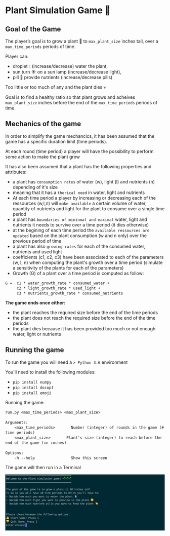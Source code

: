 # Plant Simulation Game :seedling:

## Goal of the Game

The player’s goal is to grow a plant :seedling: to `max_plant_size` inches tall, over a `max_time_periods` periods of time. 

Player can:

- droplet :droplet: (increase/decrease) water the plant, 
- sun turn :sunny: on a sun lamp (increase/decrease light), 
- pill :pill: provide nutrients (increase/decrease pills) 

Too little or too much of any and the plant dies :skull:

Goal is to find a healthy ratio so that plant grows and acheives `max_plant_size` inches before the end of the `max_time_periods` periods of time.

## Mechanics of the game

In order to simplify the game mechancics, it has been assumed that the game has a specific duration limit (time periods). 

At each round (time period) a player will have the possibility to perform some action to make the plant grow

It has also been assumed that a plant has the following properties and attributes:

- a plant has `consumption rates` of water (w), light (l) and nutrients (n) depending of it's size
- meaning that it has a `therical need` in water, light and nutrients
- At each time period a player by increasing or decreasing each of the ressources (w,l,n) will `make available` a certain volume of water, quantity of nutrients and light for the plant to consume over a single time period
- a plant has `boundaries of mininmal and maximal` water, light and nutrients it needs to survive over a time period (it dies otherwise)
- at the begining of each time period the `available ressources are updated` based on the plant consumption (w and n only) over the previous period of time 
- a plant has also `growing rates` for each of the consumed water, nutrients and used light
- coefficients (c1, c2, c3) have been associated to each of the parameters (w, l, n) when computing the plant's growth over a time period (simulate a sensitivity of the plants for each of the parameters)
- Growth (G) of a plant over a time period is computed as follow:

```
G =  c1 * water_growth_rate * consumed_water + 
     c2 * light_growth_rate * used_light +
     c3 * nutrients_growth_rate * consumed_nutrients
```

**The game ends once either:**

- the plant reaches the required size before the end of the time periods
- the plant does not reach the required size before the end of the time periods
- the plant dies because it has been provided too much or not enough water, light or nutrients


## Running the game

To run the game you will need a `> Python 3.6` environment

You'll need to install the following modules:

- `pip install numpy`
- `pip install docopt`
- `pip install emoji`

Running the game:

```
run.py <max_time_periods> <max_plant_size>

Arguments:
    <max_time_periods>       Number (integer) of rounds in the game (# time periods)
    <max_plant_size>       Plant's size (integer) to reach before the end of the game (in inches)

Options:
    -h --help                Show this screen
```

The game will then run in a Terminal

![game screenshot](./game_screenshot.png)



